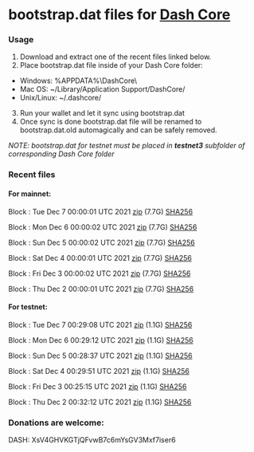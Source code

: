 # bootstrap.dat files for [Dash Core](https://github.com/dashpay/dash)

### Usage

1. Download and extract one of the recent files linked below.
2. Place bootstrap.dat file inside of your Dash Core folder:
 - Windows: %APPDATA%\DashCore\
 - Mac OS: ~/Library/Application Support/DashCore/
 - Unix/Linux: ~/.dashcore/
3. Run your wallet and let it sync using bootstrap.dat
4. Once sync is done bootstrap.dat file will be renamed to bootstrap.dat.old automagically and can be safely removed.

_NOTE: bootstrap.dat for testnet must be placed in **testnet3** subfolder of corresponding Dash Core folder_

### Recent files

#### For mainnet:

Block [](https://insight.dash.org/insight/block/): Tue Dec  7 00:00:01 UTC 2021 [zip](https://dash-bootstrap.ams3.digitaloceanspaces.com/mainnet/2021-12-07/bootstrap.dat.zip) (7.7G) [SHA256](https://dash-bootstrap.ams3.digitaloceanspaces.com/mainnet/2021-12-07/sha256.txt)

Block [](https://insight.dash.org/insight/block/): Mon Dec  6 00:00:02 UTC 2021 [zip](https://dash-bootstrap.ams3.digitaloceanspaces.com/mainnet/2021-12-06/bootstrap.dat.zip) (7.7G) [SHA256](https://dash-bootstrap.ams3.digitaloceanspaces.com/mainnet/2021-12-06/sha256.txt)

Block [](https://insight.dash.org/insight/block/): Sun Dec  5 00:00:02 UTC 2021 [zip](https://dash-bootstrap.ams3.digitaloceanspaces.com/mainnet/2021-12-05/bootstrap.dat.zip) (7.7G) [SHA256](https://dash-bootstrap.ams3.digitaloceanspaces.com/mainnet/2021-12-05/sha256.txt)

Block [](https://insight.dash.org/insight/block/): Sat Dec  4 00:00:01 UTC 2021 [zip](https://dash-bootstrap.ams3.digitaloceanspaces.com/mainnet/2021-12-04/bootstrap.dat.zip) (7.7G) [SHA256](https://dash-bootstrap.ams3.digitaloceanspaces.com/mainnet/2021-12-04/sha256.txt)

Block [](https://insight.dash.org/insight/block/): Fri Dec  3 00:00:02 UTC 2021 [zip](https://dash-bootstrap.ams3.digitaloceanspaces.com/mainnet/2021-12-03/bootstrap.dat.zip) (7.7G) [SHA256](https://dash-bootstrap.ams3.digitaloceanspaces.com/mainnet/2021-12-03/sha256.txt)

Block [](https://insight.dash.org/insight/block/): Thu Dec  2 00:00:01 UTC 2021 [zip](https://dash-bootstrap.ams3.digitaloceanspaces.com/mainnet/2021-12-02/bootstrap.dat.zip) (7.7G) [SHA256](https://dash-bootstrap.ams3.digitaloceanspaces.com/mainnet/2021-12-02/sha256.txt)


#### For testnet:

Block [](https://testnet-insight.dashevo.org/insight/block/): Tue Dec  7 00:29:08 UTC 2021 [zip](https://dash-bootstrap.ams3.digitaloceanspaces.com/testnet/2021-12-07/bootstrap.dat.zip) (1.1G) [SHA256](https://dash-bootstrap.ams3.digitaloceanspaces.com/testnet/2021-12-07/sha256.txt)

Block [](https://testnet-insight.dashevo.org/insight/block/): Mon Dec  6 00:29:12 UTC 2021 [zip](https://dash-bootstrap.ams3.digitaloceanspaces.com/testnet/2021-12-06/bootstrap.dat.zip) (1.1G) [SHA256](https://dash-bootstrap.ams3.digitaloceanspaces.com/testnet/2021-12-06/sha256.txt)

Block [](https://testnet-insight.dashevo.org/insight/block/): Sun Dec  5 00:28:37 UTC 2021 [zip](https://dash-bootstrap.ams3.digitaloceanspaces.com/testnet/2021-12-05/bootstrap.dat.zip) (1.1G) [SHA256](https://dash-bootstrap.ams3.digitaloceanspaces.com/testnet/2021-12-05/sha256.txt)

Block [](https://testnet-insight.dashevo.org/insight/block/): Sat Dec  4 00:29:51 UTC 2021 [zip](https://dash-bootstrap.ams3.digitaloceanspaces.com/testnet/2021-12-04/bootstrap.dat.zip) (1.1G) [SHA256](https://dash-bootstrap.ams3.digitaloceanspaces.com/testnet/2021-12-04/sha256.txt)

Block [](https://testnet-insight.dashevo.org/insight/block/): Fri Dec  3 00:25:15 UTC 2021 [zip](https://dash-bootstrap.ams3.digitaloceanspaces.com/testnet/2021-12-03/bootstrap.dat.zip) (1.1G) [SHA256](https://dash-bootstrap.ams3.digitaloceanspaces.com/testnet/2021-12-03/sha256.txt)

Block [](https://testnet-insight.dashevo.org/insight/block/): Thu Dec  2 00:32:12 UTC 2021 [zip](https://dash-bootstrap.ams3.digitaloceanspaces.com/testnet/2021-12-02/bootstrap.dat.zip) (1.1G) [SHA256](https://dash-bootstrap.ams3.digitaloceanspaces.com/testnet/2021-12-02/sha256.txt)


### Donations are welcome:

DASH: XsV4GHVKGTjQFvwB7c6mYsGV3Mxf7iser6

